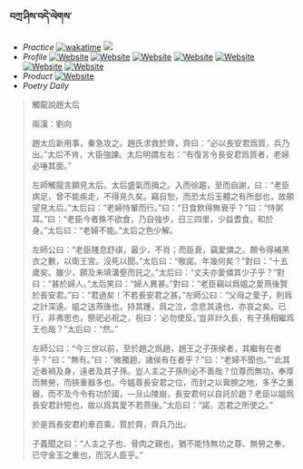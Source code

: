 ### བཀྲ་ཤིས་བདེ་ལེགས་ 
- _Practice_	[![wakatime](https://wakatime.com/badge/user/5043ee4a-e361-4607-9d47-d557f2005d05.svg)](https://wakatime.com/@5043ee4a-e361-4607-9d47-d557f2005d05)	<a href="https://wakatime.com/@5043ee4a-e361-4607-9d47-d557f2005d05"><img src="https://wakatime.com/share/@IvanAXu/06501b1d-f434-4f2a-9524-dc2196223971.png" /></a> 
- _Profile_	[![Website](https://img.shields.io/website?label=&up_color=orange&up_message=Tianchi&url=https%3A%2F%2Fshields.io)](https://tianchi.aliyun.com/home/science/scienceDetail?userId=1095279182618)	[![Website](https://img.shields.io/website?label=&up_color=violet&up_message=AIstudio&url=https%3A%2F%2Fshields.io)](https://aistudio.baidu.com/aistudio/personalcenter/thirdview/979775)	[![Website](https://img.shields.io/website?label=&up_color=blue&up_message=Kaggle&url=https%3A%2F%2Fshields.io)](https://www.kaggle.com/ivanxu/)	[![Website](https://img.shields.io/website?label=&up_color=gay&up_message=Yuque&url=https%3A%2F%2Fshields.io)](https://www.yuque.com/ivanaxu)	[![Website](https://img.shields.io/website?label=&up_color=brown&up_message=Leetcode&url=https%3A%2F%2Fshields.io)](https://leetcode.cn/u/ivanaxu)	[![Website](https://img.shields.io/website?label=&up_color=red&up_message=Gitee&url=https%3A%2F%2Fshields.io)](https://gitee.com/IvanaXu)	[![Website](https://img.shields.io/website?label=&up_color=yellow&up_message=Monkeytype&url=https%3A%2F%2Fshields.io)](https://monkeytype.com/profile/IvanaXu) 
- _Product_	[![Website](https://img.shields.io/website?label=alpha&up_color=blue&up_message=EDA&url=https%3A%2F%2Fshields.io)](http://eda.tangjt.cn/) 
- _Poetry Daily_ 


> 觸龍說趙太后
> 
> 兩漢：劉向 
> 
> 趙太后新用事，秦急攻之。趙氏求救於齊，齊曰：“必以長安君爲質，兵乃出。”太后不肯，大臣強諫。太后明謂左右：“有復言令長安君爲質者，老婦必唾其面。”
> 
> 左師觸龍言願見太后。太后盛氣而揖之。入而徐趨，至而自謝，曰：“老臣病足，曾不能疾走，不得見久矣。竊自恕，而恐太后玉體之有所郄也，故願望見太后。”太后曰：“老婦恃輦而行。”曰：“日食飲得無衰乎？”曰：“恃粥耳。”曰：“老臣今者殊不欲食，乃自強步，日三四里，少益耆食，和於身。”太后曰：“老婦不能。”太后之色少解。
> 
> 左師公曰：“老臣賤息舒祺，最少，不肖；而臣衰，竊愛憐之。願令得補黑衣之數，以衛王宮。沒死以聞。”太后曰：“敬諾。年幾何矣？”對曰：“十五歲矣。雖少，願及未填溝壑而託之。”太后曰：“丈夫亦愛憐其少子乎？”對曰：“甚於婦人。”太后笑曰：“婦人異甚。”對曰：“老臣竊以爲媼之愛燕後賢於長安君。”曰：“君過矣！不若長安君之甚。”左師公曰：“父母之愛子，則爲之計深遠。媼之送燕後也，持其踵，爲之泣，念悲其遠也，亦哀之矣。已行，非弗思也，祭祀必祝之，祝曰：‘必勿使反。’豈非計久長，有子孫相繼爲王也哉？”太后曰：“然。”
> 
> 左師公曰：“今三世以前，至於趙之爲趙，趙王之子孫侯者，其繼有在者乎？”曰：“無有。”曰：“微獨趙，諸侯有在者乎？”曰：“老婦不聞也。”“此其近者禍及身，遠者及其子孫。豈人主之子孫則必不善哉？位尊而無功，奉厚而無勞，而挾重器多也。今媼尊長安君之位，而封之以膏腴之地，多予之重器，而不及今令有功於國，—旦山陵崩，長安君何以自託於趙？老臣以媼爲長安君計短也，故以爲其愛不若燕後。”太后曰：“諾，恣君之所使之。”
> 
> 於是爲長安君約車百乘，質於齊，齊兵乃出。
> 
> 子義聞之曰：“人主之子也、骨肉之親也，猶不能恃無功之尊、無勞之奉，已守金玉之重也，而況人臣乎。”
>
